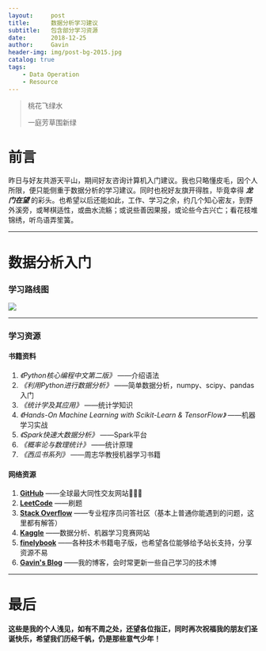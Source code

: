 ```yaml
---
layout:     post
title:      数据分析学习建议
subtitle:   包含部分学习资源
date:       2018-12-25
author:     Gavin
header-img: img/post-bg-2015.jpg
catalog: true
tags:
    - Data Operation
    - Resource
---
```


> 桃花飞绿水
> 
> 一庭芳草围新绿

# 前言
昨日与好友共游天平山，期间好友咨询计算机入门建议。我也只略懂皮毛，因个人所限，便只能侧重于数据分析的学习建议。同时也祝好友旗开得胜，毕竟幸得 ***龙门在望*** 的彩头。也希望以后还能如此，工作、学习之余，约几个知心密友，到野外溪旁，或琴棋适性，或曲水流觞；或说些善因果报，或论些今古兴亡；看花枝堆锦绣，听鸟语弄笙簧。

---

# 数据分析入门

### 学习路线图

![](https://ws3.sinaimg.cn/large/006tNbRwly1fyitzh7pjgj30pr0k60u3.jpg)

---

### 学习资源

#### 书籍资料
1. *《Python核心编程中文第二版》*  ——介绍语法
2. *《利用Python进行数据分析》*  ——简单数据分析，numpy、scipy、pandas入门
3. *《统计学及其应用》*  ——统计学知识
4. *《Hands-On Machine Learning with Scikit-Learn & TensorFlow》*  ——机器学习实战
5. *《Spark快速大数据分析》*  ——Spark平台
6. *《概率论与数理统计》*  ——统计原理
7. *《西瓜书系列》*  ——周志华教授机器学习书籍

#### 网络资源
1. **[GitHub](https://github.com)** ——全球最大同性交友网站🙈🙊🙉 
2. **[LeetCode](https://leetcode.com)** ——刷题
3. **[Stack Overflow](https://stackoverflow.com/)** ——专业程序员问答社区（基本上普通你能遇到的问题，这里都有解答）
4. **[Kaggle](https://www.kaggle.com/)** ——数据分析、机器学习竞赛网站
5. **[finelybook](http://finelybook.com/)** ——各种技术书籍电子版，也希望各位能够给予站长支持，分享资源不易
6. **[Gavin's Blog](https://gavinharbus.github.io)** ——我的博客，会时常更新一些自己学习的技术博

---

# 最后

#### 这些是我的个人浅见，如有不周之处，还望各位指正，同时再次祝福我的朋友们圣诞快乐，希望我们历经千帆，仍是那些意气少年！
